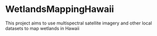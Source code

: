 # WetlandsMappingHawaii
This project aims to use multispectral satellite imagery and other local datasets to map wetlands in Hawaii
